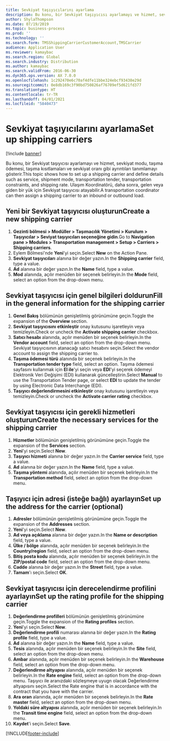 ```yaml
---
title: Sevkiyat taşıyıcılarını ayarlama
description: Bu konu, bir Sevkiyat taşıyıcısı ayarlamayı ve hizmet, sevkiyat modu, taşıma ödemesi, taşıma kısıtlamaları ve sevkiyat oranı gibi ayrıntıları tanımlamayı gösterir.
author: ShylaThompson
ms.date: 07/19/2019
ms.topic: business-process
ms.prod: ''
ms.technology: ''
ms.search.form: TMSShippingCarrierCustomerAccount,TMSCarrier
audience: Application User
ms.reviewer: kamaybac
ms.search.region: Global
ms.search.industry: Distribution
ms.author: kamaybac
ms.search.validFrom: 2016-06-30
ms.dyn365.ops.version: AX 7.0.0
ms.openlocfilehash: 1c292470e6c70af4dfe11bbe324ebcf93438e29d
ms.sourcegitcommit: 0e8db169c3f90bd750826af76709ef5d621fd377
ms.translationtype: HT
ms.contentlocale: tr-TR
ms.lasthandoff: 04/01/2021
ms.locfileid: "5840473"
---
```

# <a name="set-up-shipping-carriers"></a><span data-ttu-id="1117f-103">Sevkiyat taşıyıcılarını ayarlama</span><span class="sxs-lookup"><span data-stu-id="1117f-103">Set up shipping carriers</span></span>

[!include [banner](../../includes/banner.md)]

<span data-ttu-id="1117f-104">Bu konu, bir Sevkiyat taşıyıcısı ayarlamayı ve hizmet, sevkiyat modu, taşıma ödemesi, taşıma kısıtlamaları ve sevkiyat oranı gibi ayrıntıları tanımlamayı gösterir.</span><span class="sxs-lookup"><span data-stu-id="1117f-104">This topic shows how to set up a shipping carrier and define details such as service, shipment mode, transportation tender, transportation constraints, and shipping rate.</span></span> <span data-ttu-id="1117f-105">Ulaşım Koordinatörü, daha sonra, gelen veya giden bir yük için Sevkiyat taşıyıcısı atayabilir.</span><span class="sxs-lookup"><span data-stu-id="1117f-105">A transportation coordinator can then assign a shipping carrier to an inbound or outbound load.</span></span>


## <a name="create-a-new-shipping-carrier"></a><span data-ttu-id="1117f-106">Yeni bir Sevkiyat taşıyıcısı oluşturun</span><span class="sxs-lookup"><span data-stu-id="1117f-106">Create a new shipping carrier</span></span>
1. <span data-ttu-id="1117f-107">**Gezinti bölmesi > Modüller > Taşımacılık Yönetimi > Kurulum > Taşıyıcılar > Seviyat taşıyıcıları seçeneğine gidin**.</span><span class="sxs-lookup"><span data-stu-id="1117f-107">Go to **Navigation pane > Modules > Transportation management > Setup > Carriers > Shipping carriers**.</span></span>
2. <span data-ttu-id="1117f-108">Eylem Bölmesi'nde **Yeni**'yi seçin.</span><span class="sxs-lookup"><span data-stu-id="1117f-108">Select **New** on the Action Pane.</span></span>
3. <span data-ttu-id="1117f-109">**Sevkiyat taşıyıcıları** alanına bir değer yazın.</span><span class="sxs-lookup"><span data-stu-id="1117f-109">In the **Shipping carrier** field, type a value.</span></span>
4. <span data-ttu-id="1117f-110">**Ad** alanına bir değer yazın.</span><span class="sxs-lookup"><span data-stu-id="1117f-110">In the **Name** field, type a value.</span></span>
5. <span data-ttu-id="1117f-111">**Mod** alanında, açılır menüden bir seçenek belirleyin.</span><span class="sxs-lookup"><span data-stu-id="1117f-111">In the **Mode** field, select an option from the drop-down menu.</span></span>

## <a name="fill-in-the-general-information-for-the-shipping-carrier"></a><span data-ttu-id="1117f-112">Sevkiyat taşıyıcısı için genel bilgileri doldurun</span><span class="sxs-lookup"><span data-stu-id="1117f-112">Fill in the general information for the shipping carrier</span></span>
1. <span data-ttu-id="1117f-113">**Genel Bakış** bölümünün genişletilmiş görünümüne geçin.</span><span class="sxs-lookup"><span data-stu-id="1117f-113">Toggle the expansion of the **Overview** section.</span></span>
2. <span data-ttu-id="1117f-114">**Sevkiyat taşıyıcısını etkinleştir** onay kutusunu işaretleyin veya temizleyin.</span><span class="sxs-lookup"><span data-stu-id="1117f-114">Check or uncheck the **Activate shipping carrier** checkbox.</span></span>
3. <span data-ttu-id="1117f-115">**Satıcı hesabı** alanında, açılır menüden bir seçenek belirleyin.</span><span class="sxs-lookup"><span data-stu-id="1117f-115">In the **Vendor account** field, select an option from the drop-down menu.</span></span> <span data-ttu-id="1117f-116">Sevkiyat taşıyıcısının atanacağı satıcı hesabını seçin.</span><span class="sxs-lookup"><span data-stu-id="1117f-116">Select the vendor account to assign the shipping carrier to.</span></span>  
4. <span data-ttu-id="1117f-117">**Taşıma ödemesi türü** alanında bir seçenek belirleyin.</span><span class="sxs-lookup"><span data-stu-id="1117f-117">In the **Transportation tender type** field, select an option.</span></span> <span data-ttu-id="1117f-118">Taşıma ödemesi sayfasını kullanmak için **El ile**'yi seçin veya **EDI**'yi seçerek ödemeyi Elektronik Veri Değişimi (EDI) kullanarak güncelleştirin.</span><span class="sxs-lookup"><span data-stu-id="1117f-118">Select **Manual** to use the Transportation Tender page, or select **EDI** to update the tender by using Electronic Data Interchange (EDI).</span></span>  
5. <span data-ttu-id="1117f-119">**Taşıyıcı değerlendirmesini etkinleştir** onay kutusunu işaretleyin veya temizleyin.</span><span class="sxs-lookup"><span data-stu-id="1117f-119">Check or uncheck the **Activate carrier rating** checkbox.</span></span>

## <a name="create-the-necessary-services-for-the-shipping-carrier"></a><span data-ttu-id="1117f-120">Sevkiyat taşıyıcısı için gerekli hizmetleri oluşturun</span><span class="sxs-lookup"><span data-stu-id="1117f-120">Create the necessary services for the shipping carrier</span></span>
1. <span data-ttu-id="1117f-121">**Hizmetler** bölümünün genişletilmiş görünümüne geçin.</span><span class="sxs-lookup"><span data-stu-id="1117f-121">Toggle the expansion of the **Services** section.</span></span>
2. <span data-ttu-id="1117f-122">**Yeni**'yi seçin.</span><span class="sxs-lookup"><span data-stu-id="1117f-122">Select **New**.</span></span>
3. <span data-ttu-id="1117f-123">**Taşıyıcı hizmeti** alanına bir değer yazın.</span><span class="sxs-lookup"><span data-stu-id="1117f-123">In the **Carrier service** field, type a value.</span></span>
4. <span data-ttu-id="1117f-124">**Ad** alanına bir değer yazın.</span><span class="sxs-lookup"><span data-stu-id="1117f-124">In the **Name** field, type a value.</span></span>
5. <span data-ttu-id="1117f-125">**Taşıma yöntemi** alanında, açılır menüden bir seçenek belirleyin.</span><span class="sxs-lookup"><span data-stu-id="1117f-125">In the **Transportation method** field, select an option from the drop-down menu.</span></span>

## <a name="set-up-the-address-for-the-carrier-optional"></a><span data-ttu-id="1117f-126">Taşıyıcı için adresi (isteğe bağlı) ayarlayın</span><span class="sxs-lookup"><span data-stu-id="1117f-126">Set up the address for the carrier (optional)</span></span>
1. <span data-ttu-id="1117f-127">**Adresler** bölümünün genişletilmiş görünümüne geçin.</span><span class="sxs-lookup"><span data-stu-id="1117f-127">Toggle the expansion of the **Addresses** section.</span></span>
2. <span data-ttu-id="1117f-128">**Yeni**'yi seçin.</span><span class="sxs-lookup"><span data-stu-id="1117f-128">Select **New**.</span></span>
3. <span data-ttu-id="1117f-129">**Ad veya açıklama** alanına bir değer yazın.</span><span class="sxs-lookup"><span data-stu-id="1117f-129">In the **Name or description** field, type a value.</span></span>
4. <span data-ttu-id="1117f-130">**Ülke / bölge** alanında, açılır menüden bir seçenek belirleyin.</span><span class="sxs-lookup"><span data-stu-id="1117f-130">In the **Country/region** field, select an option from the drop-down menu.</span></span>
5. <span data-ttu-id="1117f-131">**Bitiş posta kodu** alanında, açılır menüden bir seçenek belirleyin.</span><span class="sxs-lookup"><span data-stu-id="1117f-131">In the **ZIP/postal code** field, select an option from the drop-down menu.</span></span>
6. <span data-ttu-id="1117f-132">**Cadde** alanına bir değer yazın.</span><span class="sxs-lookup"><span data-stu-id="1117f-132">In the **Street** field, type a value.</span></span>
7. <span data-ttu-id="1117f-133">**Tamam**'ı seçin.</span><span class="sxs-lookup"><span data-stu-id="1117f-133">Select **OK**.</span></span>

## <a name="set-up-the-rating-profile-for-the-shipping-carrier"></a><span data-ttu-id="1117f-134">Sevkiyat taşıyıcısı için derecelendirme profilini ayarlayın</span><span class="sxs-lookup"><span data-stu-id="1117f-134">Set up the rating profile for the shipping carrier</span></span>
1. <span data-ttu-id="1117f-135">**Değerlendirme profilleri** bölümünün genişletilmiş görünümüne geçin.</span><span class="sxs-lookup"><span data-stu-id="1117f-135">Toggle the expansion of the **Rating profiles** section.</span></span>
2. <span data-ttu-id="1117f-136">**Yeni**'yi seçin.</span><span class="sxs-lookup"><span data-stu-id="1117f-136">Select **New**.</span></span>
3. <span data-ttu-id="1117f-137">**Değerlendirme profili** numarası alanına bir değer yazın.</span><span class="sxs-lookup"><span data-stu-id="1117f-137">In the **Rating profile** field, type a value.</span></span>
4. <span data-ttu-id="1117f-138">**Ad** alanına bir değer yazın.</span><span class="sxs-lookup"><span data-stu-id="1117f-138">In the **Name** field, type a value.</span></span>
5. <span data-ttu-id="1117f-139">**Tesis** alanında, açılır menüden bir seçenek belirleyin.</span><span class="sxs-lookup"><span data-stu-id="1117f-139">In the **Site** field, select an option from the drop-down menu.</span></span>
6. <span data-ttu-id="1117f-140">**Ambar** alanında, açılır menüden bir seçenek belirleyin.</span><span class="sxs-lookup"><span data-stu-id="1117f-140">In the **Warehouse** field, select an option from the drop-down menu.</span></span>
7. <span data-ttu-id="1117f-141">**Değerlendirme altyapısı** alanında, açılır menüden bir seçenek belirleyin.</span><span class="sxs-lookup"><span data-stu-id="1117f-141">In the **Rate engine** field, select an option from the drop-down menu.</span></span> <span data-ttu-id="1117f-142">Taşıyıcı ile aranızdaki sözleşmeye uyugn olacak Değerlendirme altyapısını seçin.</span><span class="sxs-lookup"><span data-stu-id="1117f-142">Select the Rate engine that is in accordance with the contract that you have with the carrier.</span></span>  
8. <span data-ttu-id="1117f-143">**Ara oran** alanında, açılır menüden bir seçenek belirleyin.</span><span class="sxs-lookup"><span data-stu-id="1117f-143">In the **Rate master** field, select an option from the drop-down menu.</span></span>
9. <span data-ttu-id="1117f-144">**Yoldaki süre altyapısı** alanında, açılır menüden bir seçenek belirleyin.</span><span class="sxs-lookup"><span data-stu-id="1117f-144">In the **Transit time engine** field, select an option from the drop-down menu.</span></span>
10. <span data-ttu-id="1117f-145">**Kaydet**'i seçin.</span><span class="sxs-lookup"><span data-stu-id="1117f-145">Select **Save**.</span></span>



[!INCLUDE[footer-include](../../../includes/footer-banner.md)]